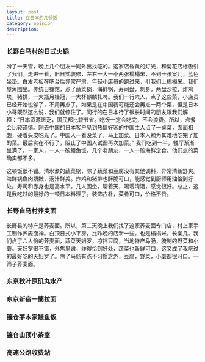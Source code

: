 ```yaml
---
layout: post
title: 在日本的几顿饭
category: opinion
description: 
---
```


### 长野白马村的日式火锅

滑了一天雪，晚上几个朋友一同外出找吃的。这家店昏黄的灯光，和菊花店标吸引了我们。走进一看，旧日式装修，左右一大一小两张榻榻米，不到十张案几，蓝色坐垫。白发老板在吧台后异常严肃，年轻小店员的跑过来，引我们上榻榻米。我们屋角围坐。传统日餐馆，点了蔬菜锅，海鲜锅，寿司盘，刺身，两盘沙拉，炸鸡块，猪排，一大瓶月桂冠，一大杯麒麟扎啤。我们一行六人，点了这些菜，小店员已经开始说够了，不用再点了。如果是在中国我可能还会再点一两个菜，但是日本小哥既然这么说，我们就停住了。同行的在日本待了很长时间的朋友跟我们解释：“日本资源匮乏，国民都比较节省。吃饭一定会吃完，不会浪费。所以，点餐会比较谨慎。刚去中国的日本客户见到热情好客的中国主人点了一桌菜，面面相觑，硬着头皮吃光了。中国人一看没菜了，马上加菜。日本人勉为其难地吃完了加的菜。最后实在不行了，阻止了中国人试图再次加菜。” 我们吃到一半，餐厅渐渐坐满了。一家人，一人一碗鳗鱼饭。几个老朋友，一人一碗海鲜定食。他们点的菜确实都不多。

这顿饭很不错。清水煮的蔬菜锅，除了蔬菜和豆腐没有其他调料，异常清新舒爽。海鲜锅鱼肉娇嫩，汤汁鲜美。炸鸡和猪排也酥脆可口，能感觉到厨师用油恰到好处。寿司和赤身也是高水平。几人围坐，聊着天，喝着清酒，感觉很好。总之，这是我吃过的最好的一顿日本料理了。装饰古朴，菜肴可口，价格不贵。

### 长野白马村荞麦面

长野县的特产是荞麦面。所以，第二天晚上我们找了这家荞麦面专门店，村上家手工制作荞麦面神。白顶日式小平房，比昨晚的店新一些。也是榻榻米，长案几。我们点了六人份的荞麦面，蔬菜天妇罗，凉拌豆腐，当地特产马肠，腌制的野菜和小蘑。天妇罗很不错，外焦里嫩，炸得恰到好处，蔬菜也新鲜可口，这又成了我吃过的最好吃的天妇罗了。除了马肠有点不习惯之外，豆腐，野菜，小蘑都很可口。一筛子荞麦面。

### 东京秋叶原矶丸水产

### 东京新宿一蘭拉面

### 镰仓茅木家鳗鱼饭

### 镰仓山顶小茶室

### 高速公路收费站


